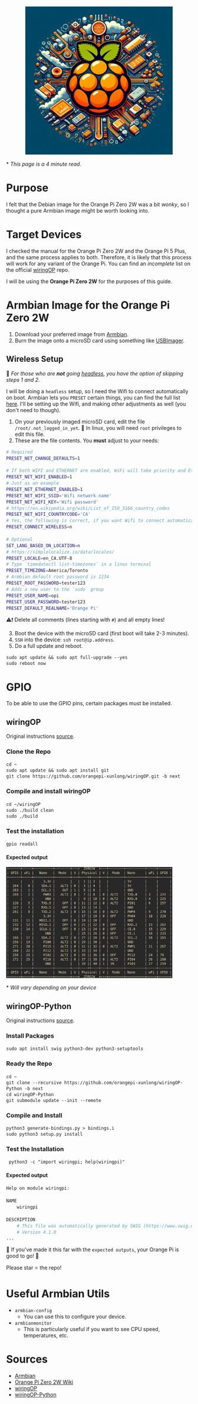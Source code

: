 <p align="center">
<img src="./repo-logo.jpeg" width="400" alt='logo'/>
</p>

\* _This page is a 4 minute read._

# Purpose

I felt that the Debian image for the Orange Pi Zero 2W was a bit _wonky_, so I thought a pure Armbian image might be worth looking into.

# Target Devices

I checked the manual for the Orange Pi Zero 2W and the Orange Pi 5 Plus, and the same process applies to both. Therefore, it is likely that this process will work for any variant of the Orange Pi. You can find an _incomplete_ list on the official [wiringOP](https://github.com/orangepi-xunlong/wiringOP) repo.

I will be using the **Orange Pi Zero 2W** for the purposes of this guide.

# Armbian Image for the Orange Pi Zero 2W

1. Download your preferred image from [Armbian](https://www.armbian.com/orange-pi-zero-2w/).
2. Burn the image onto a microSD card using something like [USBImager](https://bztsrc.gitlab.io/usbimager/).

## Wireless Setup

📝 _For those who are **not** going [headless](https://en.wikipedia.org/wiki/Headless_computer), you have the option of skipping steps 1 and 2._

I will be doing a `headless` setup, so I need the Wifi to connect automatically on boot. Armbian lets you `PRESET` certain things, you can find the full list [here](https://github.com/armbian/build/blob/66b0171516297ced0b0fead62c2f2763627176e5/extensions/preset-firstrun.sh). I'll be setting up the Wifi, and making other adjustments as well (you don't need to though).

1. On your previously imaged microSD card, edit the file `/root/.not_logged_in_yet`. 📝 In linux, you will need `root` privileges to edit this file.
2. These are the file contents. You **must** adjust to your needs:

```bash
# Required
PRESET_NET_CHANGE_DEFAULTS=1

# If both WIFI and ETHERNET are enabled, WiFi will take priority and Ethernet will be disabled.
PRESET_NET_WIFI_ENABLED=1
# Just as an example
PRESET_NET_ETHERNET_ENABLED=1
PRESET_NET_WIFI_SSID='Wifi network name'
PRESET_NET_WIFI_KEY='Wifi password'
# https://en.wikipedia.org/wiki/List_of_ISO_3166_country_codes
PRESET_NET_WIFI_COUNTRYCODE='CA'
# Yes, the following is correct, if you want Wifi to connect automatically
PRESET_CONNECT_WIRELESS=n

# Optional
SET_LANG_BASED_ON_LOCATION=n
# https://simplelocalize.io/data/locales/
PRESET_LOCALE=en_CA.UTF-8
# Type `timedatectl list-timezones` in a linux terminal
PRESET_TIMEZONE=America/Toronto
# Armbian default root password is 1234
PRESET_ROOT_PASSWORD=tester123
# Adds a new user to the `sudo` group
PRESET_USER_NAME=opi
PRESET_USER_PASSWORD=tester123
PRESET_DEFAULT_REALNAME='Orange Pi'
```

⚠️❗ Delete all comments (lines starting with `#`) and all empty lines!

3. Boot the device with the microSD card (first boot will take 2-3 minutes).
4. `SSH` into the device: `ssh root@ip.address`.
5. Do a full update and reboot.

```shell
sudo apt update && sudo apt full-upgrade --yes
sudo reboot now
```

# GPIO

To be able to use the GPIO pins, certain packages must be installed.

## wiringOP

Original instructions [source](http://www.orangepi.org/orangepiwiki/index.php/Orange_Pi_Zero_2W#How_to_install_wiringOP).

### Clone the Repo

```shell
cd ~
sudo apt update && sudo apt install git
git clone https://github.com/orangepi-xunlong/wiringOP.git -b next
```

### Compile and install wiringOP

```shell
cd ~/wiringOP
sudo ./build clean
sudo ./build
```

### Test the installation

```shell
gpio readall
```

#### Expected output

<img src="./gpio.jpg" height="300" alt='gpio table'/>

\* _Will vary depending on your device_

## wiringOP-Python

Original instructions [source](http://www.orangepi.org/orangepiwiki/index.php/Orange_Pi_Zero_2W#How_to_install_wiringOP).

### Install Packages

```shell
sudo apt install swig python3-dev python3-setuptools
```

### Ready the Repo

```shell
cd ~
git clone --recursive https://github.com/orangepi-xunlong/wiringOP-Python -b next
cd wiringOP-Python
git submodule update --init --remote
```

### Compile and Install

```shell
python3 generate-bindings.py > bindings.i
sudo python3 setup.py install
```

### Test the Installation

```shell
 python3 -c "import wiringpi; help(wiringpi)"
```

#### Expected output

```Python
Help on module wiringpi:

NAME
    wiringpi

DESCRIPTION
    # This file was automatically generated by SWIG (https://www.swig.org).
    # Version 4.1.0
...
```

🎉 If you've made it this far with the `expected outputs`, your Orange Pi is good to go! 🎉

Please star ⭐ the repo!

# Useful Armbian Utils

- `armbian-config`
  - You can use this to configure your device.
- `armbianmonitor`
  - This is particularly useful if you want to see CPU speed, temperatures, etc.

# Sources

- [Armbian](https://www.armbian.com/orange-pi-zero-2w/)
- [Orange Pi Zero 2W Wiki](http://www.orangepi.org/orangepiwiki/index.php/Orange_Pi_Zero_2W)
- [wiringOP](https://github.com/orangepi-xunlong/wiringOP)
- [wiringOP-Python](https://github.com/orangepi-xunlong/wiringOP-Python)

<!-- # Useful Aliases

These are specific to the Orange Pi Zero 2W. Please adjust for your device.

```bash
# Live view of CPU core temperatures
alias wtemp='watch -n 1 "cat /sys/class/thermal/thermal_zone0/temp && cat /sys/class/thermal/thermal_zone1/temp && cat /sys/class/thermal/thermal_zone2/temp && cat /sys/class/thermal/thermal_zone3/temp"'

# Live view of CPU speed
alias wspeed='watch -n 1 "cat /sys/devices/system/cpu/cpufreq/policy0/scaling_cur_freq"'

# Live view of CPU speed and temperatures
alias wboard='watch -n 1 '\''echo "CPU Freq: $(cat /sys/devices/system/cpu/cpufreq/policy0/scaling_cur_freq)"; echo "CPU0: $(cat /sys/class/thermal/thermal_zone0/temp)"; echo "CPU1: $(cat /sys/class/thermal/thermal_zone1/temp)"; echo "CPU2: $(cat /sys/class/thermal/thermal_zone2/temp)"; echo "CPU3: $(cat /sys/class/thermal/thermal_zone3/temp)"'\'
``` -->
